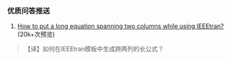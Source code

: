 ### 优质问答推送

1. [How to put a long equation spanning two columns while using IEEEtran?](https://tex.stackexchange.com/q/255086/227605) (20k+次预览)
  > 【译】如何在IEEEtran模板中生成跨两列的长公式？
